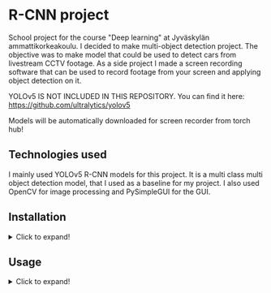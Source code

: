 # R-CNN project

School project for the course "Deep learning" at Jyväskylän ammattikorkeakoulu.
I decided to make multi-object detection project. The objective was to make model that could be used
to detect cars from livestream CCTV footage. As a side project I made a screen recording software that
can be used to record footage from your screen and applying object detection on it.

YOLOv5 IS NOT INCLUDED IN THIS REPOSITORY. You can find it here:
https://github.com/ultralytics/yolov5

Models will be automatically downloaded for screen recorder from torch hub!

## Technologies used

I mainly used YOLOv5 R-CNN models for this project. It is a multi class multi object detection model, that I used as a
baseline
for my project. I also used OpenCV for image processing and PySimpleGUI for the GUI.

## Installation

<details>
<summary>Click to expand!</summary>

### Requirements

- Python 3.9 (Newer versions might work, but I haven't tested them)

**Important**
You have to install CUDA and cuDNN to your computer. I used CUDA 11.8.0 and cuDNN. I cannot guarantee
software working without these. Also, it makes software much faster.

### Installation

1. Clone the repository
2. Optional: Create a virtual environment
3. Install torch separately first. This might not work if CUDA is not installed, also need modern GPU from nvidia.

```bash
pip3 install torch torchvision torchaudio --extra-index-url https://download.pytorch.org/whl/cu117
```

4. Install requirements

```bash
pip install -r requirements.txt
```

</details>

## Usage

<details>
<summary>Click to expand!</summary>

### Screen recording software

Screen recording software is located in `screen_recorder` folder. You can run it with `python screen_recorder.py`.

Controls:

- You can choose where to save the video. Need to enable "Save video" checkbox to save video.
- Object detection checkbox means, it will run image through a model and show on the screen with bounding boxes all the
  objects it detects.
- You can choose which model to use. You can choose from small, medium, large or extra-large model.
- Start recording button starts recording.
- Stop recording button stops recording.
- Choose region button lets you choose region you want to record. (Only works for main monitor)
- The slider on bottom left is confidence threshold. You can change it before and while object detection is happening on
  the recording to change what is the threshold of certainty the model needs to have to show an object.

### Object detection

Instructions coming soon.
</details>
